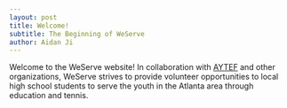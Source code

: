 ```yaml
---
layout: post
title: Welcome!
subtitle: The Beginning of WeServe
author: Aidan Ji
---
```


Welcome to the WeServe website! In collaboration with [AYTEF](https://www.aytef.org/) and other organizations, WeServe strives to provide volunteer opportunities to local high school students to serve the youth in the Atlanta area through education and tennis.
